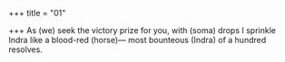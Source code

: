 +++
title = "01"

+++
As (we) seek the victory prize for you, with (soma) drops I sprinkle Indra  like a blood-red (horse)—
most bounteous (Indra) of a hundred resolves.